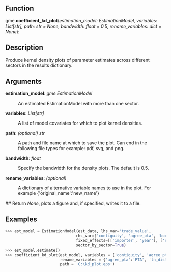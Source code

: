 ## Function
gme.<strong>coefficient_kd_plot</strong>(<em>estimation_model: EstimationModel,
                        variables: List[str],
                        path: str = None,
                        bandwidth: float = 0.5,
                        rename_variables: dict = None</em>):
                        
## Description
Produce kernel density plots of parameter estimates across different sectors in the results dictionary.

## Arguments
<dl>
<dt><strong>estimation_model</strong>: <em>gme.EstimationModel</em></dt>
 <dd><p>An estimated EstimationModel with more than one sector.</p></dd>

<dt><strong>variables</strong>: <em>List[str]</em></dt>
 <dd><p>A list of model covariates for which to plot kernel densities.</p></dd>

<dt><strong>path</strong>: <em>(optional) str</em></dt>
 <dd><p>A path and file name at which to save the plot. Can end in the following file types for example: pdf, svg, and png.</p></dd>

<dt><strong>bandwidth</strong>: <em>float</em></dt>
 <dd><p>Specify the bandwidth for the density plots. The default is 0.5.</p></dd>

<dt><strong>rename_variables</strong>: <em>(optional)</em></dt>
 <dd><p>A dictionary of alternative variable names to use in the plot. For example {'original_name':'new_name'}</p></dd>

</dl>
## Return
<em>None</em>, plots a figure and, if specified, writes it to a file.

## Examples
```python
>>> est_model = EstimationModel(est_data, lhs_var='trade_value',
                               rhs_var=['contiguity', 'agree_pta', 'border', 'colony', 'ln_dist'],
                               fixed_effects=[['importer', 'year'], ['exporter', 'year']],
                               sector_by_sector=True)
>>> est_model.estimate()
>>> coefficient_kd_plot(est_model, variables = ['contiguity', 'agree_pta', 'border', 'colony', 'ln_dist'],
                        rename_variables = {'agree_pta':'PTA', 'ln_dist':'distance'},
                        path = 'C:\kd_plot.eps')
```